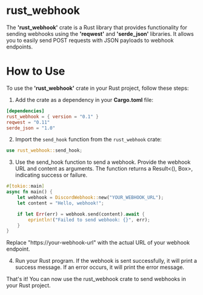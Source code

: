 ﻿# **rust_webhook**

The **'rust_webhook'** crate is a Rust library that provides functionality for sending webhooks using the **'reqwest'** and **'serde_json'** libraries. It allows you to easily send POST requests with JSON payloads to webhook endpoints.


# **How to Use**

To use the **'rust_webhook'** crate in your Rust project, follow these steps:

1. Add the crate as a dependency in your **Cargo.toml** file:

```toml
[dependencies]
rust_webhook = { version = "0.1" }
reqwest = "0.11"
serde_json = "1.0"
```
2. Import the `send_hook` function from the `rust_webhook` crate:

```rust
use rust_webhook::send_hook;
```
3. Use the send_hook function to send a webhook. Provide the webhook URL and content as arguments. The function returns a Result<(), Box<dyn StdError>>, indicating success or failure.

```rust
#[tokio::main]
async fn main() {
    let webhook = DiscordWebhook::new("YOUR_WEBHOOK_URL");
    let content = "Hello, webhook!";

    if let Err(err) = webhook.send(content).await {
        eprintln!("Failed to send webhook: {}", err);
    }
}
```
Replace "https://your-webhook-url" with the actual URL of your webhook endpoint.

4. Run your Rust program. If the webhook is sent successfully, it will print a success message. If an error occurs, it will print the error message.

That's it! You can now use the rust_webhook crate to send webhooks in your Rust project.